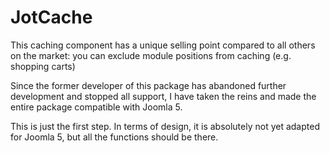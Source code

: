 # JotCache

This caching component has a unique selling point compared to all others on the market: you can exclude module positions from caching (e.g. shopping carts)

Since the former developer of this package has abandoned further development and stopped all support, I have taken the reins and made the entire package compatible with Joomla 5.

This is just the first step. In terms of design, it is absolutely not yet adapted for Joomla 5, but all the functions should be there.
